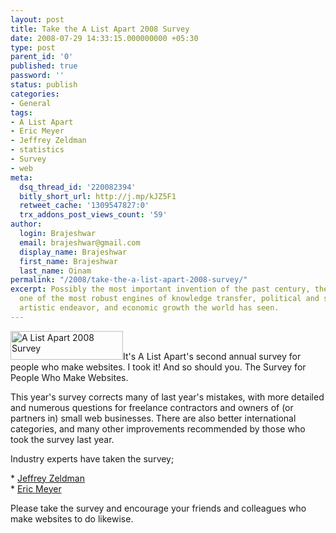 ```yaml
---
layout: post
title: Take the A List Apart 2008 Survey
date: 2008-07-29 14:33:15.000000000 +05:30
type: post
parent_id: '0'
published: true
password: ''
status: publish
categories:
- General
tags:
- A List Apart
- Eric Meyer
- Jeffrey Zeldman
- statistics
- Survey
- web
meta:
  dsq_thread_id: '220082394'
  bitly_short_url: http://j.mp/kJZ5F1
  retweet_cache: '1309547827:0'
  trx_addons_post_views_count: '59'
author:
  login: Brajeshwar
  email: brajeshwar@gmail.com
  display_name: Brajeshwar
  first_name: Brajeshwar
  last_name: Oinam
permalink: "/2008/take-the-a-list-apart-2008-survey/"
excerpt: Possibly the most important invention of the past century, the web is undeniably
  one of the most robust engines of knowledge transfer, political and social change,
  artistic endeavor, and economic growth the world has seen.
---
```

<p><a href="http://alistapart.com/articles/survey2008"><img src="{{ site.baseurl }}/assets/2008/07/i-took-the-2008-survey.gif" alt="A List Apart 2008 Survey" style="width: 180px; height: 46px; border:0 none;" /></a>It's A List Apart's second annual survey for people who make websites. I took it! And so should you. The Survey for People Who Make Websites.</p>
<p>This year's survey corrects many of last year's mistakes, with more detailed and numerous questions for freelance contractors and owners of (or partners in) small web businesses. There are also better international categories, and many other improvements recommended by those who took the survey last year.</p>
<p>Industry experts have taken the survey;</p>
<p>* <a href="http://www.zeldman.com/2008/07/29/the-survey-for-people-who-make-websites/">Jeffrey Zeldman</a><br />
* <a href="http://meyerweb.com/eric/thoughts/2008/07/29/i-took-the-2008-ala-survey/">Eric Meyer</a></p>
<p>Please take the survey and encourage your friends and colleagues who make websites to do likewise.</p>
